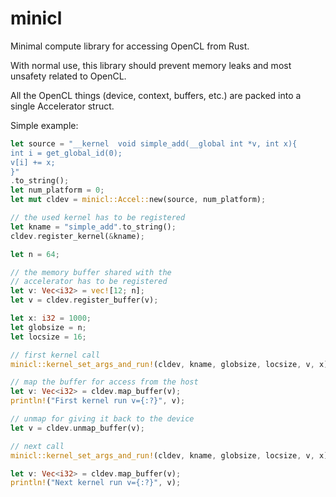 # minicl
Minimal compute library for accessing OpenCL from Rust.

With normal use, this library should prevent memory leaks
 and most unsafety related to OpenCL.

 All the OpenCL things (device, context, buffers, etc.)
are packed into a single Accelerator struct.

Simple example:

 ```rust
let source = "__kernel  void simple_add(__global int *v, int x){
int i = get_global_id(0);
v[i] += x;
}"
.to_string();
let num_platform = 0;
let mut cldev = minicl::Accel::new(source, num_platform);

// the used kernel has to be registered
let kname = "simple_add".to_string();
cldev.register_kernel(&kname);

let n = 64;

// the memory buffer shared with the
// accelerator has to be registered
let v: Vec<i32> = vec![12; n];
let v = cldev.register_buffer(v);

let x: i32 = 1000;
let globsize = n;
let locsize = 16;

// first kernel call
minicl::kernel_set_args_and_run!(cldev, kname, globsize, locsize, v, x);

// map the buffer for access from the host
let v: Vec<i32> = cldev.map_buffer(v);
println!("First kernel run v={:?}", v);

// unmap for giving it back to the device
let v = cldev.unmap_buffer(v);

// next call
minicl::kernel_set_args_and_run!(cldev, kname, globsize, locsize, v, x);

let v: Vec<i32> = cldev.map_buffer(v);
println!("Next kernel run v={:?}", v);
 ```
